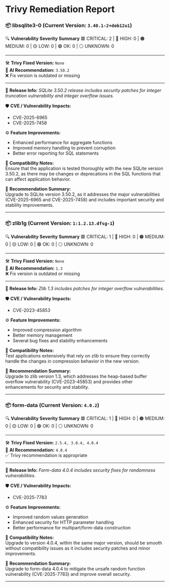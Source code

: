 # Trivy Remediation Report


### 📦 libsqlite3-0 (Current Version: `3.40.1-2+deb12u1`)

🔍 **Vulnerability Severity Summary**
🟥 CRITICAL: 2 | 🔴 HIGH: 0 | 🟠 MEDIUM: 0 | 🟡 LOW: 0 | 🟢 OK: 0 | ⚪ UNKNOWN: 0

---

🛠️ **Trivy Fixed Version:** `None`  
🤖 **AI Recommendation:** `3.50.2`  
❌ Fix version is outdated or missing

---

📅 **Release Info:** *SQLite 3.50.2 release includes security patches for integer truncation vulnerability and integer overflow issues.*

🛡️ **CVE / Vulnerability Impacts:**
- CVE-2025-6965
- CVE-2025-7458


⚙️ **Feature Improvements:**
- Enhanced performance for aggregate functions
- Improved memory handling to prevent corruption
- Better error reporting for SQL statements


🧪 **Compatibility Notes:**  
Ensure that the application is tested thoroughly with the new SQLite version 3.50.2, as there may be changes or deprecations in the SQL functions that can affect application behavior.

🧠 **Recommendation Summary:**  
Upgrade to SQLite version 3.50.2, as it addresses the major vulnerabilities (CVE-2025-6965 and CVE-2025-7458) and includes important security and stability improvements.

---

### 📦 zlib1g (Current Version: `1:1.2.13.dfsg-1`)

🔍 **Vulnerability Severity Summary**
🟥 CRITICAL: 1 | 🔴 HIGH: 0 | 🟠 MEDIUM: 0 | 🟡 LOW: 0 | 🟢 OK: 0 | ⚪ UNKNOWN: 0

---

🛠️ **Trivy Fixed Version:** `None`  
🤖 **AI Recommendation:** `1.3`  
❌ Fix version is outdated or missing

---

📅 **Release Info:** *Zlib 1.3 includes patches for integer overflow vulnerabilities.*

🛡️ **CVE / Vulnerability Impacts:**
- CVE-2023-45853


⚙️ **Feature Improvements:**
- Improved compression algorithm
- Better memory management
- Several bug fixes and stability enhancements


🧪 **Compatibility Notes:**  
Test applications extensively that rely on zlib to ensure they correctly handle the changes in compression behavior in the new version.

🧠 **Recommendation Summary:**  
Upgrade to zlib version 1.3, which addresses the heap-based buffer overflow vulnerability (CVE-2023-45853) and provides other enhancements for security and stability.

---

### 📦 form-data (Current Version: `4.0.2`)

🔍 **Vulnerability Severity Summary**
🟥 CRITICAL: 1 | 🔴 HIGH: 0 | 🟠 MEDIUM: 0 | 🟡 LOW: 0 | 🟢 OK: 0 | ⚪ UNKNOWN: 0

---

🛠️ **Trivy Fixed Version:** `2.5.4, 3.0.4, 4.0.4`  
🤖 **AI Recommendation:** `4.0.4`  
✅ Trivy recommendation is appropriate

---

📅 **Release Info:** *Form-data 4.0.4 includes security fixes for randomness vulnerabilities.*

🛡️ **CVE / Vulnerability Impacts:**
- CVE-2025-7783


⚙️ **Feature Improvements:**
- Improved random values generation
- Enhanced security for HTTP parameter handling
- Better performance for multipart/form-data construction


🧪 **Compatibility Notes:**  
Upgrade to version 4.0.4, within the same major version, should be smooth without compatibility issues as it includes security patches and minor improvements.

🧠 **Recommendation Summary:**  
Upgrade to form-data 4.0.4 to mitigate the unsafe random function vulnerability (CVE-2025-7783) and improve overall security.

---

